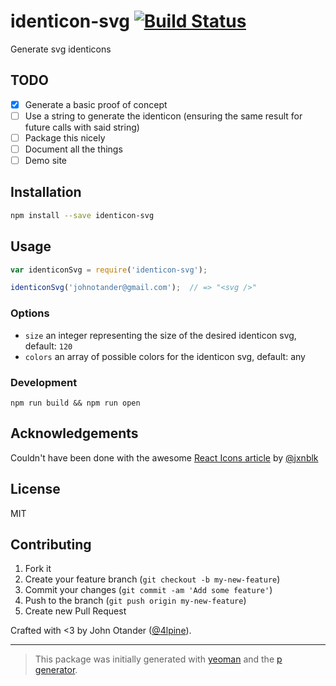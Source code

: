 # identicon-svg [![Build Status](https://secure.travis-ci.org/johnotander/identicon-svg.png?branch=master)](https://travis-ci.org/johnotander/identicon-svg)

Generate svg identicons

## TODO

- [X] Generate a basic proof of concept
- [ ] Use a string to generate the identicon (ensuring the same result for future calls with said string)
- [ ] Package this nicely
- [ ] Document all the things
- [ ] Demo site

## Installation

```bash
npm install --save identicon-svg
```

## Usage

```javascript
var identiconSvg = require('identicon-svg');

identiconSvg('johnotander@gmail.com');  // => "<svg />"
```

### Options

* `size` an integer representing the size of the desired identicon svg, default: `120`
* `colors` an array of possible colors for the identicon svg, default: any

### Development

`npm run build && npm run open`

## Acknowledgements

Couldn't have been done with the awesome [React Icons article](http://jxnblk.com/react-icons/) by [@jxnblk](https://twitter.com/jxnblk)

## License

MIT

## Contributing

1. Fork it
2. Create your feature branch (`git checkout -b my-new-feature`)
3. Commit your changes (`git commit -am 'Add some feature'`)
4. Push to the branch (`git push origin my-new-feature`)
5. Create new Pull Request

Crafted with <3 by John Otander ([@4lpine](https://twitter.com/4lpine)).

***

> This package was initially generated with [yeoman](http://yeoman.io) and the [p generator](https://github.com/johnotander/generator-p.git).
